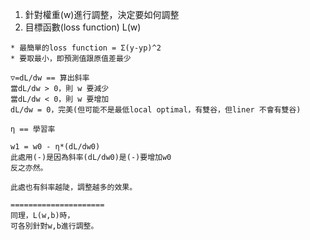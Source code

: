 1. 針對權重(w)進行調整，決定要如何調整
2. 目標函數(loss function) L(w)
```
* 最簡單的loss function = Σ(y-yp)^2
* 要取最小，即預測值跟原值差最少

▽=dL/dw == 算出斜率
當dL/dw > 0，則 w 要減少
當dL/dw < 0，則 w 要增加
dL/dw = 0，完美(但可能不是最低local optimal，有雙谷，但liner 不會有雙谷)

η == 學習率

w1 = w0 - η*(dL/dw0)
此處用(-)是因為斜率(dL/dw0)是(-)要增加w0
反之亦然。

此處也有斜率越陡，調整越多的效果。

=====================
同理，L(w,b)時，
可各別針對w,b進行調整。

```
